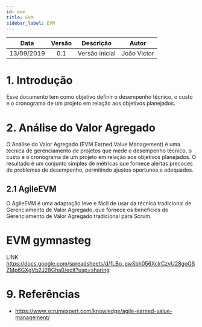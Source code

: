 ```yaml
---
id: evm
title: EVM
sidebar_label: EVM
---
```


| Data | Versão | Descrição | Autor |
|:----:|:------:|:---------:|:-----:|
| 13/09/2019 | 0.1 | Versão inicial | João Victor |

# 1. Introdução

Esse documento tem como objetivo definir o desempenho técnico, o custo e o cronograma de um projeto em relação aos objetivos planejados.

# 2.  Análise do Valor Agregado

O  Análise do Valor Agregado (EVM  Earned Value Management) é uma técnica de gerenciamento de projetos que mede o desempenho técnico, o custo e o cronograma de um projeto em relação aos objetivos planejados. O resultado é um conjunto simples de métricas que fornece alertas precoces de problemas de desempenho, permitindo ajustes oportunos e adequados.

## 2.1 AgileEVM
O AgileEVM é uma adaptação leve e fácil de usar da técnica tradicional de Gerenciamento de Valor Agregado, que fornece os benefícios do Gerenciamento de Valor Agregado tradicional para Scrum.

# EVM gymnasteg

LINK https://docs.google.com/spreadsheets/d/1LBo_pwSbh056XclrCzvU28goGSZMp6GXgVb2J28Gha0/edit?usp=sharing

# 9. Referências

* https://www.scrumexpert.com/knowledge/agile-earned-value-management/
